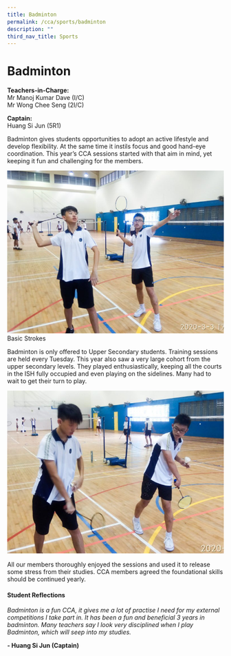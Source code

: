 ```yaml
---
title: Badminton
permalink: /cca/sports/badminton
description: ""
third_nav_title: Sports
---
```

# Badminton

**Teachers-in-Charge:** <br>
Mr Manoj Kumar Dave (I/C) <br>
Mr Wong Chee Seng (2I/C)

**Captain:** <br>
Huang Si Jun (5R1)

Badminton gives students opportunities to adopt an active lifestyle and develop flexibility. At the same time it instils focus and good hand-eye coordination. This year’s CCA sessions started with that aim in mind, yet keeping it fun and challenging for the members.

![Basic Strokes](/images/cca-badmin-i-Basic-stroke-768x576.jpg)
Basic Strokes

Badminton is only offered to Upper Secondary students. Training sessions are held every Tuesday. This year also saw a very large cohort from the upper secondary levels. They played enthusiastically, keeping all the courts in the ISH fully occupied and even playing on the sidelines. Many had to wait to get their turn to play.

![Hand-eye coordination](/images/cca-badmin-i-Hand-eye-coordination-768x576.jpg)

All our members thoroughly enjoyed the sessions and used it to release some stress from their studies. CCA members agreed the foundational skills should be continued yearly.

#### Student Reflections

*Badminton is a fun CCA, it gives me a lot of practise I need for my external competitions I take part in. It has been a fun and beneficial 3 years in badminton. Many teachers say I look very disciplined when I play Badminton, which will seep into my studies.*

**- Huang Si Jun (Captain)**
